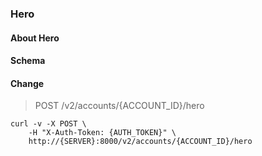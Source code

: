 ### Hero

#### About Hero

#### Schema



#### Change

> POST /v2/accounts/{ACCOUNT_ID}/hero

```shell
curl -v -X POST \
    -H "X-Auth-Token: {AUTH_TOKEN}" \
    http://{SERVER}:8000/v2/accounts/{ACCOUNT_ID}/hero
```

